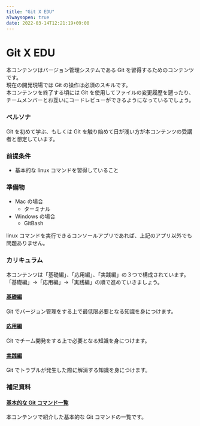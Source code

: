```yaml
---
title: "Git X EDU"
alwaysopen: true
date: 2022-03-14T12:21:19+09:00
---
```


# Git X EDU
本コンテンツはバージョン管理システムである Git を習得するためのコンテンツです。  
現在の開発現場では Git の操作は必須のスキルです。  
本コンテンツを終了する頃には Git を使用してファイルの変更履歴を遡ったり、  
チームメンバーとお互いにコードレビューができるようになっているでしょう。

### ペルソナ
Git を初めて学ぶ、もしくは Git を触り始めて日が浅い方が本コンテンツの受講者と想定しています。  

### 前提条件
- 基本的な linux コマンドを習得していること

### 準備物
- Mac の場合
  - ターミナル
- Windows の場合
  - GitBash

linux コマンドを実行できるコンソールアプリであれば、上記のアプリ以外でも問題ありません。

### カリキュラム
本コンテンツは「基礎編」、「応用編」、「実践編」の３つで構成されています。  
「基礎編」→「応用編」→「実践編」の順で進めていきましょう。  
#### [基礎編](./basics/index.html)
Git でバージョン管理をする上で最低限必要となる知識を身につけます。
#### [応用編](./advanced/index.html)
Git でチーム開発をする上で必要となる知識を身につけます。
#### [実践編](./practical/index.html)
Git でトラブルが発生した際に解消する知識を身につけます。

### 補足資料
#### [基本的な Git コマンド一覧](./document/index.html)
本コンテンツで紹介した基本的な Git コマンドの一覧です。
